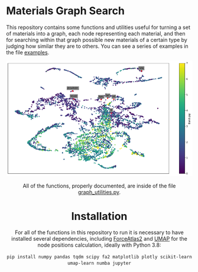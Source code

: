 # Materials Graph Search

This repository contains some functions and utilities useful for turning a set of materials into a graph, each node representing each material, and then for searching within that graph possible new materials of a certain type by judging how similar they are to others. You can see a series of examples in the file [examples](../examples.ipynb).

<center><img src="readme_pic.png"><center />

All of the functions, properly documented, are inside of the file [graph_utilities.py](../graph_utilities.py).

# Installation

For all of the functions in this repository to run it is necessary to have installed several dependencies, including [ForceAtlas2](https://github.com/bhargavchippada/forceatlas2) and [UMAP](hhttps://umap-learn.readthedocs.io/en/latest/) for the node positions calculation, ideally with Python 3.8:

`pip install numpy pandas tqdm scipy fa2 matplotlib plotly scikit-learn umap-learn numba jupyter`